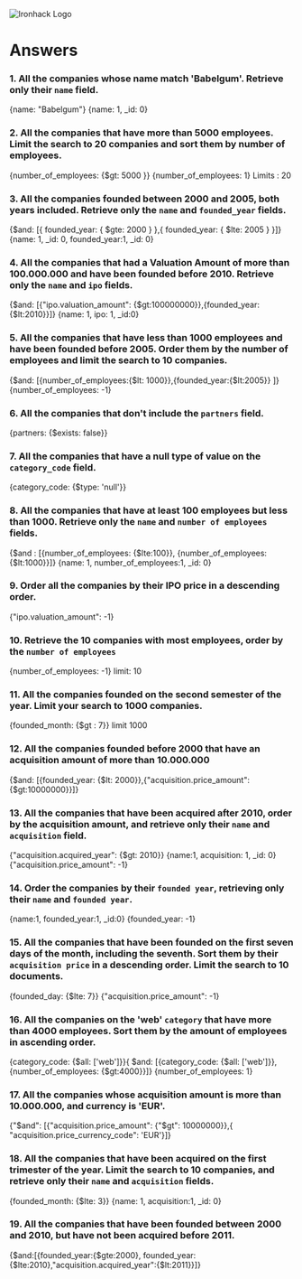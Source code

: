 ![Ironhack Logo](https://i.imgur.com/1QgrNNw.png)

# Answers

### 1. All the companies whose name match 'Babelgum'. Retrieve only their `name` field.

{name: "Babelgum"}
{name: 1, _id: 0}

### 2. All the companies that have more than 5000 employees. Limit the search to 20 companies and sort them by **number of employees**.

{number_of_employees: {$gt: 5000 }}
{number_of_employees: 1}
Limits : 20

### 3. All the companies founded between 2000 and 2005, both years included. Retrieve only the `name` and `founded_year` fields.

{$and: [{ founded_year: { $gte: 2000 } },{ founded_year: { $lte: 2005 } }]}
{name: 1, _id: 0, founded_year:1, _id: 0}
### 4. All the companies that had a Valuation Amount of more than 100.000.000 and have been founded before 2010. Retrieve only the `name` and `ipo` fields.

{$and: [{"ipo.valuation_amount": {$gt:100000000}},{founded_year:{$lt:2010}}]}
{name: 1, ipo: 1, _id:0}

### 5. All the companies that have less than 1000 employees and have been founded before 2005. Order them by the number of employees and limit the search to 10 companies.

{$and: [{number_of_employees:{$lt: 1000}},{founded_year:{$lt:2005}} ]}
{number_of_employees: -1}

### 6. All the companies that don't include the `partners` field.

{partners: {$exists: false}}

### 7. All the companies that have a null type of value on the `category_code` field.

{category_code: {$type: 'null'}}

### 8. All the companies that have at least 100 employees but less than 1000. Retrieve only the `name` and `number of employees` fields.

{$and : [{number_of_employees: {$lte:100}}, {number_of_employees: {$lt:1000}}]}
{name: 1, number_of_employees:1, _id: 0}

### 9. Order all the companies by their IPO price in a descending order.

{"ipo.valuation_amount": -1}

### 10. Retrieve the 10 companies with most employees, order by the `number of employees`

{number_of_employees: -1}
limit: 10
### 11. All the companies founded on the second semester of the year. Limit your search to 1000 companies.

{founded_month: {$gt : 7}}
limit 1000

### 12. All the companies founded before 2000 that have an acquisition amount of more than 10.000.000

{$and: [{founded_year: {$lt: 2000}},{"acquisition.price_amount": {$gt:10000000}}]}
### 13. All the companies that have been acquired after 2010, order by the acquisition amount, and retrieve only their `name` and `acquisition` field.

{"acquisition.acquired_year": {$gt: 2010}}
{name:1, acquisition: 1, _id: 0}
{"acquisition.price_amount": -1}
### 14. Order the companies by their `founded year`, retrieving only their `name` and `founded year`.

{name:1, founded_year:1, _id:0}
{founded_year: -1}

### 15. All the companies that have been founded on the first seven days of the month, including the seventh. Sort them by their `acquisition price` in a descending order. Limit the search to 10 documents.

{founded_day: {$lte: 7}}
{"acquisition.price_amount": -1}

### 16. All the companies on the 'web' `category` that have more than 4000 employees. Sort them by the amount of employees in ascending order.

{category_code: {$all: ['web']}}{ $and: [{category_code: {$all: ['web']}}, {number_of_employees: {$gt:4000}}]}
{number_of_employees: 1}
### 17. All the companies whose acquisition amount is more than 10.000.000, and currency is 'EUR'.

{"$and": [{"acquisition.price_amount": {"$gt": 10000000}},{ "acquisition.price_currency_code": 'EUR'}]}

### 18. All the companies that have been acquired on the first trimester of the year. Limit the search to 10 companies, and retrieve only their `name` and `acquisition` fields.

{founded_month: {$lte: 3}}
{name: 1, acquisition:1, _id: 0}
### 19. All the companies that have been founded between 2000 and 2010, but have not been acquired before 2011.

{$and:[{founded_year:{$gte:2000}, founded_year:{$lte:2010},"acquisition.acquired_year":{$lt:2011}}]}
